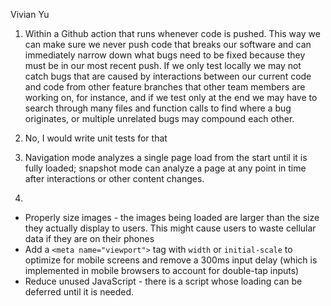 Vivian Yu
1) Within a Github action that runs whenever code is pushed. This way we can make sure we never push code that breaks our software and can immediately narrow down what bugs need to be fixed because they must be in our most recent push. If we only test locally we may not catch bugs that are caused by interactions between our current code and code from other feature branches that other team members are working on, for instance, and if we test only at the end we may have to search through many files and function calls to find where a bug originates, or multiple unrelated bugs may compound each other.

2) No, I would write unit tests for that

3) Navigation mode analyzes a single page load from the start until it is fully loaded; snapshot mode can analyze a page at any point in time after interactions or other content changes.

4) 
- Properly size images - the images being loaded are larger than the size they actually display to users. This might cause users to waste cellular data if they are on their phones
- Add a `<meta name="viewport">` tag with `width` or `initial-scale` to optimize for mobile screens and remove a 300ms input delay (which is implemented in mobile browsers to account for double-tap inputs)
- Reduce unused JavaScript - there is a script whose loading can be deferred until it is needed.

